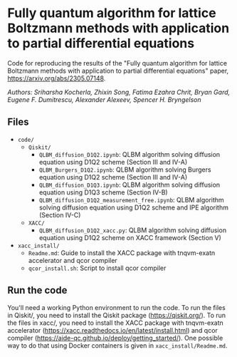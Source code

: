 Fully quantum algorithm for  lattice Boltzmann methods with application to partial differential equations
==========

Code for reproducing the results of the "Fully quantum algorithm for lattice Boltzmann methods with application to partial differential equations" paper, https://arxiv.org/abs/2305.07148.

_Authors: Sriharsha Kocherla, Zhixin Song, Fatima Ezahra Chrit, Bryan Gard, Eugene F. Dumitrescu, Alexander Alexeev, Spencer H. Bryngelson_

Files
-----
 * `code/`
   * `Qiskit/`
      * `QLBM_diffusion_D1Q2.ipynb`: QLBM algorithm solving diffusion equation using D1Q2 scheme (Section III and IV-A) 
      * `QLBM_Burgers_D1Q2.ipynb`: QLBM algorithm solving Burgers equation using D1Q2 scheme (Section III and IV-A) 
      * `QLBM_diffusion_D1Q3.ipynb`: QLBM algorithm solving diffusion equation using D1Q3 scheme (Section IV-B) 
      * `QLBM_diffusion_D1Q2_measurement_free.ipynb`: QLBM algorithm solving diffusion equation using D1Q2 scheme and IPE algorithm (Section IV-C)
   * `XACC/`
      * `QLBM_diffusion_D1Q2_xacc.py`: QLBM algorithm solving diffusion equation using D1Q2 scheme on XACC framework (Section V) 
 * `xacc_install/`
   * `Readme.md`: Guide to install the XACC package with tnqvm-exatn accelerator and qcor compiler
   * `qcor_install.sh`: Script to install qcor compiler

Run the code
-----
You'll need a working Python environment to run the code. To run the files in Qiskit/, you need to  install the Qiskit package (<https://qiskit.org/>). To run the files in xacc/, you need to install the XACC package with tnqvm-exatn accelerator (<https://xacc.readthedocs.io/en/latest/install.html>) and qcor compiler (<https://aide-qc.github.io/deploy/getting_started/>). 
One possible way to do that using Docker containers is given in `xacc_install/Readme.md`.

